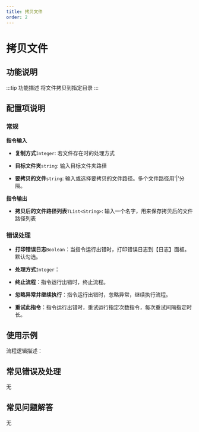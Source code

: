 ```yaml
---
title: 拷贝文件
order: 2
---
```


# 拷贝文件

## 功能说明

:::tip 功能描述
将文件拷贝到指定目录
:::

## 配置项说明

### 常规

**指令输入**

- **复制方式**`Integer`: 若文件存在时的处理方式

- **目标文件夹**`string`: 输入目标文件夹路径

- **要拷贝的文件**`string`: 输入或选择要拷贝的文件路径。多个文件路径用'|'分隔。


**指令输出**

- **拷贝后的文件路径列表**`TList<String>`: 输入一个名字，用来保存拷贝后的文件路径列表

### 错误处理

- **打印错误日志**`Boolean`：当指令运行出错时，打印错误日志到【日志】面板。默认勾选。

- **处理方式**`Integer`：

 - **终止流程**：指令运行出错时，终止流程。

 - **忽略异常并继续执行**：指令运行出错时，忽略异常，继续执行流程。

 - **重试此指令**：指令运行出错时，重试运行指定次数指令，每次重试间隔指定时长。

## 使用示例

流程逻辑描述：

## 常见错误及处理

无

## 常见问题解答

无

